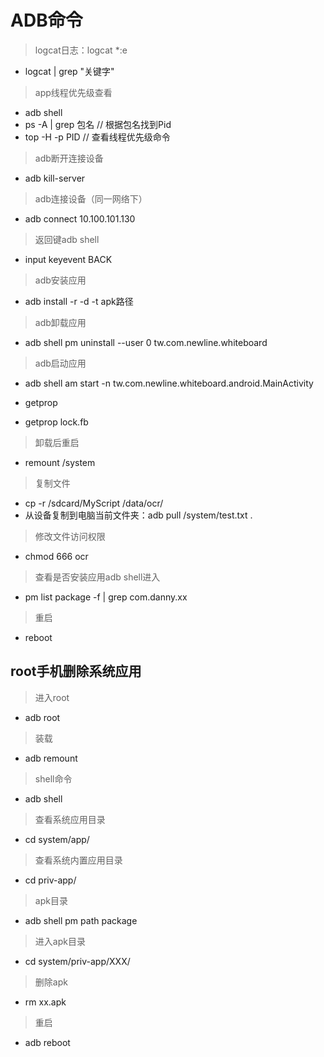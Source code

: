 # ADB命令

> logcat日志：logcat *:e
+ logcat | grep "关键字"

> app线程优先级查看
+ adb shell 
+ ps -A | grep 包名 // 根据包名找到Pid
+ top -H -p PID    // 查看线程优先级命令

> adb断开连接设备
+ adb kill-server

> adb连接设备（同一网络下）
+ adb connect 10.100.101.130

> 返回键adb shell
+ input keyevent BACK

> adb安装应用	
+ adb install -r -d -t apk路径

> adb卸载应用
+ adb shell pm uninstall --user 0 tw.com.newline.whiteboard
	
> adb启动应用
+ adb shell am start -n tw.com.newline.whiteboard.android.MainActivity

+ getprop
+ getprop lock.fb

> 卸载后重启
+ remount /system

> 复制文件
+ cp -r /sdcard/MyScript /data/ocr/
+ 从设备复制到电脑当前文件夹：adb pull /system/test.txt .

> 修改文件访问权限
+ chmod 666 ocr

> 查看是否安装应用adb shell进入
+ pm list package -f | grep com.danny.xx
 
 > 重启
 + reboot
 
## root手机删除系统应用
> 进入root
+ adb root              

> 装载
+ adb remount

> shell命令
+ adb shell

> 查看系统应用目录
+ cd system/app/

> 查看系统内置应用目录
+ cd priv-app/

> apk目录
+ adb shell pm path package

> 进入apk目录
+ cd system/priv-app/XXX/

> 删除apk
+ rm xx.apk

> 重启
+ adb reboot
